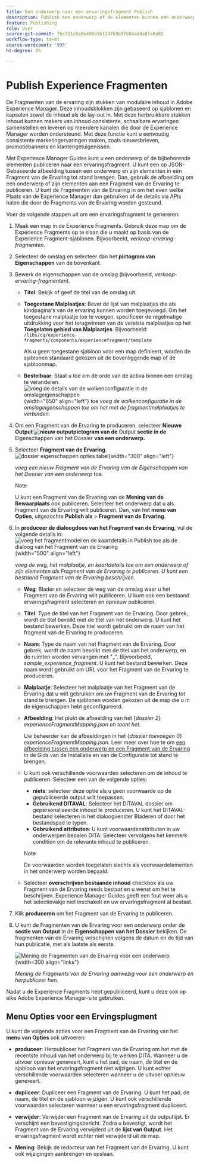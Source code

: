 ```yaml
---
title: Een onderwerp naar een ervaringsfragment Publish
description: Publish een onderwerp of de elementen binnen een onderwerp aan een Fragment van de Ervaring in AEM Guides.  Leer hoe te om de Fragments van de Ervaring voor een onderwerp te bekijken en hen opnieuw te publiceren.
feature: Publishing
role: User
source-git-commit: 76c731c6a0e496b5b1237b9b9fb84adda8fa8a92
workflow-type: tm+mt
source-wordcount: '995'
ht-degree: 0%

---
```


# Publish Experience Fragmenten

De Fragmenten van de ervaring zijn stukken van modulaire inhoud in Adobe Experience Manager. Deze inhoudsblokken zijn gebaseerd op sjablonen en kapselen zowel de inhoud als de lay-out in. Met deze herbruikbare stukken inhoud kunnen makers van inhoud consistente, schaalbare ervaringen samenstellen en leveren op meerdere kanalen die door de Experience Manager worden ondersteund. Met deze functie kunt u eenvoudig consistente marketingervaringen maken, zoals nieuwsbrieven, promotiebanners en klantengetuigenissen.

Met Experience Manager Guides kunt u een onderwerp of de bijbehorende elementen publiceren naar een ervaringsfragment. U kunt een op JSON-Gebaseerde afbeelding tussen een onderwerp en zijn elementen in een Fragment van de Ervaring tot stand brengen. Dan, gebruik de afbeelding om een onderwerp of zijn elementen aan een Fragment van de Ervaring te publiceren. U kunt de Fragmenten van de Ervaring in om het even welke Plaats van de Experience Manager dan gebruiken of de details via APIs halen die door de Fragments van de Ervaring worden gesteund.




Voer de volgende stappen uit om een ervaringsfragment te genereren:


1. Maak een map in de Experience Fragments. Gebruik deze map om de Experience Fragments op te slaan die u maakt op basis van de Experience Fragment-sjablonen. Bijvoorbeeld, *verkoop-ervaring-fragmenten*.
1. Selecteer de omslag en selecteer dan het **pictogram van Eigenschappen** van de bovenkant.
1. Bewerk de eigenschappen van de omslag (bijvoorbeeld, *verkoop-ervaring-fragmenten*).


   * **Titel**: Bekijk of geef de titel van de omslag uit.

   * **Toegestane Malplaatjes**: Bevat de lijst van malplaatjes die als kindpagina&#39;s van de ervaring kunnen worden toegevoegd. Om het toegestane malplaatje toe te voegen, specificeer de regelmatige uitdrukking voor het terugwinnen van de vereiste malplaatjes op het **Toegelaten gebied van Malplaatjes**.
Bijvoorbeeld:
     `/libs/cq/experience-fragments/components/experiencefragment/template`

     Als u geen toegestane sjabloon voor een map definieert, worden de sjablonen standaard gekozen uit de bovenliggende map of de sjabloonmap.
   * **Bestelbaar**: Staat u toe om de orde van de activa binnen een omslag te veranderen.
     ![ voeg de details van de wolkenconfiguratie in de omslageigenschappen ](images/experience-fragment-folder-properties.png){width="650" align="left"} toe
     *voeg de wolkenconfiguratie in de omslageigenschappen toe om het met de fragmentmalplaatjes te verbinden.*
1. Om een Fragment van de Ervaring te produceren, selecteer **Nieuwe Output ![ nieuw outputpictogram ](./images/Add_icon.svg) van de** Output **sectie in de** Eigenschappen van het Dossier **van een onderwerp.**
1. Selecteer **Fragment van de Ervaring**.\
   ![ dossier eigenschappen opties tabel ](./images/file-properties-outputs.png){width="300" align="left"}

   *voeg een nieuw Fragment van de Ervaring van de Eigenschappen van het Dossier van een onderwerp* toe.

   >[!NOTE]
   >
   > U kunt een Fragment van de Ervaring van de **Mening van de Bewaarplaats** ook publiceren. Selecteer het onderwerp dat u als Fragment van de Ervaring wilt publiceren. Dan, van het **menu van Opties**, uitgezochte **Publish als** > **Fragment van de Ervaring**.

1. In **produceer de dialoogdoos van het Fragment van de Ervaring**, vul de volgende details in:
   ![ voeg het fragmentmodel en de kaartdetails in Publish toe als de dialoog van het Fragment van de Ervaring ](images/experience-fragment-generate.png){width="500" align="left"}

   *voeg de weg, het malplaatje, en kaartdetails toe om een onderwerp of zijn elementen als Fragment van de Ervaring te publiceren. U kunt een bestaand Fragment van de Ervaring beschrijven.*

   * **Weg**: Blader en selecteer de weg van de omslag waar u het Fragment van de Ervaring wilt publiceren. U kunt ook een bestaand ervaringsfragment selecteren en opnieuw publiceren.
   * **Titel**: Type de titel van het Fragment van de Ervaring. Door gebrek, wordt de titel bevolkt met de titel van het onderwerp. U kunt het bestand bewerken. Deze titel wordt gebruikt om de naam van het fragment van de Ervaring te produceren.
   * **Naam**: Type de naam van het Fragment van de Ervaring. Door gebrek, wordt de naam bevolkt met de titel van het onderwerp, en de ruimten worden vervangen met &quot;_&quot;. Bijvoorbeeld, *sample_experience_fragment*. U kunt het bestand bewerken. Deze naam wordt gebruikt om URL voor het Fragment van de Ervaring te produceren.
   * **Malplaatje**: Selecteer het malplaatje van het Fragment van de Ervaring dat u wilt gebruiken om uw Fragment van de Ervaring tot stand te brengen. De sjablonen worden gekozen uit de map die u in de eigenschappen hebt geconfigureerd.
   * **Afbeelding**: Het plukt de afbeelding van het {*dossier 2} experienceFragmentMapping.json en toont het.*



     Uw beheerder kan de afbeeldingen in het {*dossier toevoegen 0} experienceFragmentMapping.json.*  Leer meer over hoe te om [ een afbeelding tussen een onderwerp en een Fragment van de Ervaring ](/help/product-guide/cs-install-guide/conf-experience-fragment-mapping-cs.md) in de Gids van de Installatie en van de Configuratie tot stand te brengen.

   * U kunt ook verschillende voorwaarden selecteren om de inhoud te publiceren.  Selecteer een van de volgende opties:


      * **niets**: selecteer deze optie als u geen voorwaarde op de gepubliceerde output wilt toepassen.
      * **Gebruikend DITAVAL**: Selecteer het DITAVAL dossier om gepersonaliseerde inhoud te produceren. U kunt het DITAVAL-bestand selecteren in het dialoogvenster Bladeren of door het bestandspad te typen.
      * **Gebruikend attributen**: U kunt voorwaardenattributen in uw onderwerpen bepalen DITA. Selecteer vervolgens het kenmerk condition om de relevante inhoud te publiceren.

     >[!NOTE]
     > 
     >De voorwaarden worden toegelaten slechts als voorwaardelementen in het onderwerp worden bepaald.


   * Selecteer **overschrijven bestaande inhoud** checkbox als uw Fragment van de Ervaring reeds bestaat en u wenst om het te beschrijven. Experience Manager Guides geeft een fout weer als u het selectievakje niet inschakelt en uw ervaringsfragment al bestaat.
1. Klik **produceren** om het Fragment van de Ervaring te publiceren.
1. U kunt de Fragmenten van de Ervaring voor een onderwerp onder de **sectie van Output** in de **Eigenschappen van het Dossier** bekijken. De fragmenten van de Ervaring verschijnen volgens de datum en de tijd van hun publicatie, met als laatste als eerste.

   ![ Mening de Fragmenten van de Ervaring voor een onderwerp ](images/experience-fragment-outputs.png) {width=300 align=&quot;links&quot;}

   *Mening de Fragments van de Ervaring aanwezig voor een onderwerp en herpubliceer hen.*




Nadat u de Experience Fragments hebt gepubliceerd, kunt u deze ook op elke Adobe Experience Manager-site gebruiken.


## Menu Opties voor een Ervingsplugment

U kunt de volgende acties voor een Fragment van de Ervaring van het **menu van Opties** ook uitvoeren:

* **produceer**: Herpubliceer het Fragment van de Ervaring om het met de recentste inhoud van het onderwerp bij te werken DITA. Wanneer u de uitvoer opnieuw genereert, kunt u het pad, de naam, de titel en de sjabloon van het ervaringsfragment niet wijzigen. U kunt echter verschillende voorwaarden selecteren wanneer u de uitvoer opnieuw genereert.

* **dupliceer**: Dupliceer een Fragment van de Ervaring. U kunt het pad, de naam, de titel en de sjabloon wijzigen. U kunt ook verschillende voorwaarden selecteren wanneer u een ervaringsfragment dupliceert.

* **verwijder**: Verwijder een Fragment van de Ervaring uit de outputlijst. Er verschijnt een bevestigingsbericht. Zodra u bevestigt, wordt het Fragment van de Ervaring verwijderd uit de **lijst van Output**. Het ervaringsfragment wordt echter niet verwijderd uit de map.

* **Mening**: Bekijk de redacteur van het Fragment van de Ervaring. U kunt ook wijzigingen aanbrengen en opslaan.

